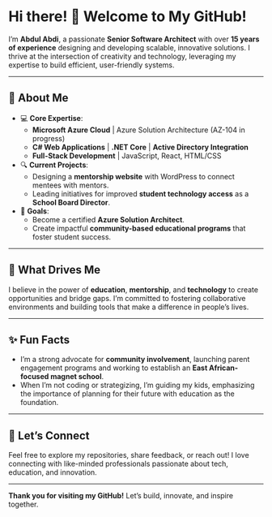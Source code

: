 # Hi there! 👋 Welcome to My GitHub!

I’m **Abdul Abdi**, a passionate **Senior Software Architect** with over **15 years of experience** designing and developing scalable, innovative solutions. I thrive at the intersection of creativity and technology, leveraging my expertise to build efficient, user-friendly systems.

---

## 🌟 **About Me**
- 💻 **Core Expertise**:
  - **Microsoft Azure Cloud** | Azure Solution Architecture (AZ-104 in progress)
  - **C# Web Applications** | **.NET Core** | **Active Directory Integration**
  - **Full-Stack Development** | JavaScript, React, HTML/CSS
- 🔍 **Current Projects**:
  - Designing a **mentorship website** with WordPress to connect mentees with mentors.
  - Leading initiatives for improved **student technology access** as a **School Board Director**.
- 🎯 **Goals**:
  - Become a certified **Azure Solution Architect**.
  - Create impactful **community-based educational programs** that foster student success.

---

## 🚀 **What Drives Me**
I believe in the power of **education**, **mentorship**, and **technology** to create opportunities and bridge gaps. I’m committed to fostering collaborative environments and building tools that make a difference in people’s lives.

---

## ✨ **Fun Facts**
- I’m a strong advocate for **community involvement**, launching parent engagement programs and working to establish an **East African-focused magnet school**.
- When I’m not coding or strategizing, I’m guiding my kids, emphasizing the importance of planning for their future with education as the foundation.

---

## 📧 **Let’s Connect**
Feel free to explore my repositories, share feedback, or reach out! I love connecting with like-minded professionals passionate about tech, education, and innovation.

---

**Thank you for visiting my GitHub!** Let’s build, innovate, and inspire together.
